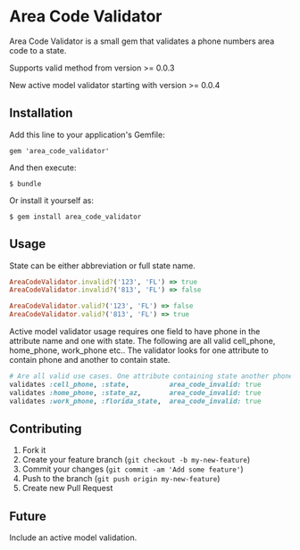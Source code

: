 # Area Code Validator

Area Code Validator is a small gem that validates a phone numbers area code to a state.

Supports valid method from version >= 0.0.3

New active model validator starting with version >= 0.0.4

## Installation

Add this line to your application's Gemfile:

    gem 'area_code_validator'

And then execute:

    $ bundle

Or install it yourself as:

    $ gem install area_code_validator

## Usage

State can be either abbreviation or full state name.

```ruby
AreaCodeValidator.invalid?('123', 'FL') => true
AreaCodeValidator.invalid?('813', 'FL') => false

AreaCodeValidator.valid?('123', 'FL') => false
AreaCodeValidator.valid?('813', 'FL') => true
```

Active model validator usage requires one field to have phone in the attribute name and one with state.
The following are all valid cell_phone, home_phone, work_phone etc.. The validator looks for one attribute to contain phone and another to contain state.

```ruby
# Are all valid use cases. One attribute containing state another phone.
validates :cell_phone, :state,          area_code_invalid: true
validates :home_phone, :state_az,       area_code_invalid: true
validates :work_phone, :florida_state,  area_code_invalid: true
```
## Contributing

1. Fork it
2. Create your feature branch (`git checkout -b my-new-feature`)
3. Commit your changes (`git commit -am 'Add some feature'`)
4. Push to the branch (`git push origin my-new-feature`)
5. Create new Pull Request

## Future

Include an active model validation.
